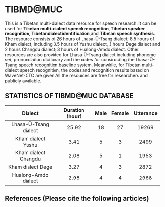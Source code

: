 # TIBMD@MUC
This is a Tibetan multi-dialect data resource for speech research. It can be used for **Tibetan multi-dialect speech recognition**, **Tibetan speaker recognition**, **Tibetandialectidentification**,and **Tibetan speech synthesis**. The resource consists of 26 hours of Lhasa-Ü-Tsang dialect; 8.5 hours of Kham dialect, including 3.5 hours of Yushu dialect, 3 hours Dege dialect and 2 hours Changdu dialect; 3 hours of Hualong-Amdo dialect. Other resources are also provided for Lhasa-Ü-Tsang dialect including phoneme set, pronunciation dictionary and the codes for constructing the Lhasa-Ü-Tsang speech recognition baseline system. Meanwhile, for Tibetan multi-dialect speech recognition, the codes and recognition results based on WaveNet-CTC are given.All the resources are free for researchers and publicly available.
## STATISTICS OF TIBMD@MUC DATABASE
| Dialect | Duration (hour) | Male  | Female | Utterance |
|  :---:  |       :---:     | :---: |  :---: |   :---:   |
|Lhasa-Ü-Tsang dialect | 25.92 | 18 | 27 | 19269 |
|Kham dialect Yushu | 3.41 | 5 | 3 | 2499 |
|Kham dialect Changdu | 2.08 | 5 | 1 | 1953 |
|Kham dialect Dege | 3.27 | 4 | 3 | 2872 |
|Hualong-Amdo dialect | 2.98 | 4 | 4 | 2968 |

## References (Please cite the following articles)
